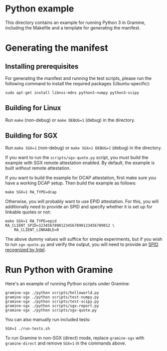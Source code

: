 # Python example

This directory contains an example for running Python 3 in Gramine, including
the Makefile and a template for generating the manifest.

# Generating the manifest

## Installing prerequisites

For generating the manifest and running the test scripts, please run the following
command to install the required packages (Ubuntu-specific):

    sudo apt-get install libnss-mdns python3-numpy python3-scipy

## Building for Linux

Run `make` (non-debug) or `make DEBUG=1` (debug) in the directory.

## Building for SGX

Run `make SGX=1` (non-debug) or `make SGX=1 DEBUG=1` (debug) in the directory.

If you want to run the `scripts/sgx-quote.py` script, you must build the example
with SGX remote attestation enabled. By default, the example is built *without*
remote attestation.

If you want to build the example for DCAP attestation, first make sure you have
a working DCAP setup. Then build the example as follows:
```
make SGX=1 RA_TYPE=dcap
```

Otherwise, you will probably want to use EPID attestation. For this, you will
additionally need to provide an SPID and specify whether it is set up for
linkable quotes or not:

```
make SGX=1 RA_TYPE=epid RA_CLIENT_SPID=12345678901234567890123456789012 \
    RA_CLIENT_LINKABLE=0
```

The above dummy values will suffice for simple experiments, but if you wish to
run `sgx-quote.py` and verify the output, you will need to provide an
[SPID recognized by Intel][spid].

[spid]: https://gramine.readthedocs.io/en/stable/sgx-intro.html#term-spid

# Run Python with Gramine

Here's an example of running Python scripts under Gramine:
```
gramine-sgx ./python scripts/helloworld.py
gramine-sgx ./python scripts/test-numpy.py
gramine-sgx ./python scripts/test-scipy.py
gramine-sgx ./python scripts/sgx-report.py
gramine-sgx ./python scripts/sgx-quote.py
```

You can also manually run included tests:
```
SGX=1 ./run-tests.sh
```

To run Gramine in non-SGX (direct) mode, replace `gramine-sgx` with
`gramine-direct` and remove `SGX=1` in the commands above.
